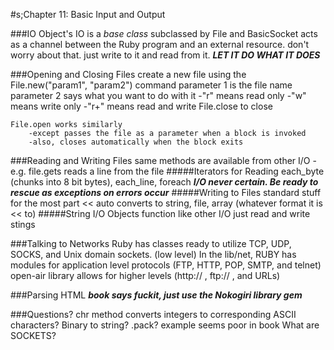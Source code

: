 #s;Chapter 11: Basic Input and Output


###IO Object's
	IO is a *base class*
		subclassed by File and BasicSocket
acts as a channel between the Ruby program and an external resource.
don't worry about that. just write to it and read from it. ***LET IT DO WHAT IT DOES***

###Opening and Closing Files
	create a new file using the File.new("param1", "param2") command
		parameter 1 is the file name
		parameter 2 says what you want to do with it
			-"r" means read only
			-"w" means write only
			-"r+" means read and write
		File.close to close

	File.open works similarly
		-except passes the file as a parameter when a block is invoked
		-also, closes automatically when the block exits

###Reading and Writing Files
	same methods are available from other I/O
		-e.g. file.gets reads a line from the file
#####Iterators for Reading
	each_byte (chunks into 8 bit bytes), each_line, foreach
	***I/O never certain. Be ready to rescue as exceptions on errors occur***
#####Writing to Files
	standard stuff for the most part
		<< auto converts to string, file, array (whatever format it is << to)
#####String I/O Objects
	function like other I/O just read and write stings

###Talking to Networks
Ruby has classes ready to utilize TCP, UDP, SOCKS, and Unix domain sockets.
(low level)
In the lib/net, RUBY has modules for application level protocols
	(FTP, HTTP, POP, SMTP, and telnet)
open-air library allows for higher levels (http:// , ftp:// , and URLs)

###Parsing HTML
***book says fuckit, just use the Nokogiri library gem***

###Questions?
	chr method converts integers to corresponding ASCII characters?
	Binary to string? .pack? example seems poor in book 
	What are SOCKETS?

